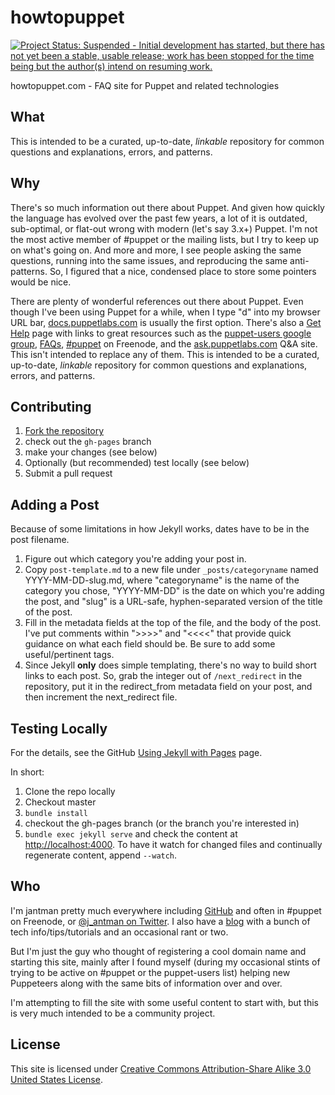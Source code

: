 howtopuppet
===========

[![Project Status: Suspended - Initial development has started, but there has not yet been a stable, usable release; work has been stopped for the time being but the author(s) intend on resuming work.](http://www.repostatus.org/badges/0.1.0/suspended.svg)](http://www.repostatus.org/#suspended)

howtopuppet.com - FAQ site for Puppet and related technologies

What
----
This is intended to be a curated, up-to-date, _linkable_ repository for common
questions and explanations, errors, and patterns.

Why
---

There's so much information out there about Puppet. And given how quickly the language has evolved over the
past few years, a lot of it is outdated, sub-optimal, or flat-out wrong with modern (let's say 3.x+) Puppet.
I'm not the most active member of #puppet or the mailing lists, but I try to keep up on what's going on. And
more and more, I see people asking the same questions, running into the same issues, and reproducing the same
anti-patterns. So, I figured that a nice, condensed place to store some pointers would be nice.

There are plenty of wonderful references out there about Puppet. Even though I've been using Puppet for a while,
when I type "d" into my browser URL bar, [docs.puppetlabs.com](http://docs.puppetlabs.com/) is usually the first
option. There's also a [Get Help](http://puppetlabs.com/community/get-help) page with links to great resources
such as the [puppet-users google group](http://groups.google.com/group/puppet-users), [FAQs](http://docs.puppetlabs.com/guides/faq.html),
[#puppet](http://webchat.freenode.net/?channels=puppet) on Freenode, and the [ask.puppetlabs.com](http://ask.puppetlabs.com/)
Q&A site. This isn't intended to replace any of them. This is intended to be a curated, up-to-date, _linkable_
repository for common questions and explanations, errors, and patterns.

Contributing
------------

1. [Fork the repository](https://github.com/jantman/howtopuppet/fork)
2. check out the ``gh-pages`` branch
3. make your changes (see below)
4. Optionally (but recommended) test locally (see below)
5. Submit a pull request

Adding a Post
-------------

Because of some limitations in how Jekyll works, dates have to be in the post filename.

1. Figure out which category you're adding your post in.
2. Copy ``post-template.md`` to a new file under ``_posts/categoryname`` named YYYY-MM-DD-slug.md, where
   "categoryname" is the name of the category you chose, "YYYY-MM-DD" is the date on which
   you're adding the post, and "slug" is a URL-safe, hyphen-separated version of the title of the post.
3. Fill in the metadata fields at the top of the file, and the body of the post. I've put comments within
   ">>>>" and "<<<<" that provide quick guidance on what each field should be. Be sure to add some
   useful/pertinent tags.
4. Since Jekyll __only__ does simple templating, there's no way to build short links to each post. So, grab
   the integer out of ``/next_redirect`` in the repository, put it in the redirect\_from metadata field
   on your post, and then increment the next\_redirect file.

Testing Locally
---------------

For the details, see the GitHub [Using Jekyll with Pages](https://help.github.com/articles/using-jekyll-with-pages) page.

In short:

1. Clone the repo locally
2. Checkout master
3. ``bundle install``
4. checkout the gh-pages branch (or the branch you're interested in)
5. ``bundle exec jekyll serve`` and check the content at [http://localhost:4000](http://localhost:4000). To have it watch for changed
   files and continually regenerate content, append ``--watch``.

Who
---

I'm jantman pretty much everywhere including [GitHub](https://github.com/jantman) and often in #puppet on Freenode,
or [@j_antman on Twitter](https://twitter.com/j_antman). I also have a [blog](http://blog.jasonantman.com/) with a bunch
of tech info/tips/tutorials and an occasional rant or two.

But I'm just the guy who thought of registering a cool domain name and starting this site, mainly after I found myself
(during my occasional stints of trying to be active on #puppet or the puppet-users list) helping new Puppeteers along
with the same bits of information over and over.

I'm attempting to fill the site with some useful content to start with, but this is very much intended to be
a community project.

License
-------

This site is licensed under [Creative Commons Attribution-Share Alike 3.0 United States License](http://creativecommons.org/licenses/by-sa/3.0/us/).

